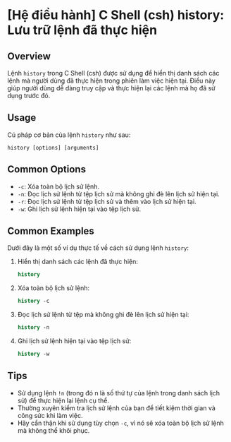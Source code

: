 # [Hệ điều hành] C Shell (csh) history: Lưu trữ lệnh đã thực hiện

## Overview
Lệnh `history` trong C Shell (csh) được sử dụng để hiển thị danh sách các lệnh mà người dùng đã thực hiện trong phiên làm việc hiện tại. Điều này giúp người dùng dễ dàng truy cập và thực hiện lại các lệnh mà họ đã sử dụng trước đó.

## Usage
Cú pháp cơ bản của lệnh `history` như sau:
```
history [options] [arguments]
```

## Common Options
- `-c`: Xóa toàn bộ lịch sử lệnh.
- `-n`: Đọc lịch sử lệnh từ tệp lịch sử mà không ghi đè lên lịch sử hiện tại.
- `-r`: Đọc lịch sử lệnh từ tệp lịch sử và thêm vào lịch sử hiện tại.
- `-w`: Ghi lịch sử lệnh hiện tại vào tệp lịch sử.

## Common Examples
Dưới đây là một số ví dụ thực tế về cách sử dụng lệnh `history`:

1. Hiển thị danh sách các lệnh đã thực hiện:
   ```csh
   history
   ```

2. Xóa toàn bộ lịch sử lệnh:
   ```csh
   history -c
   ```

3. Đọc lịch sử lệnh từ tệp mà không ghi đè lên lịch sử hiện tại:
   ```csh
   history -n
   ```

4. Ghi lịch sử lệnh hiện tại vào tệp lịch sử:
   ```csh
   history -w
   ```

## Tips
- Sử dụng lệnh `!n` (trong đó n là số thứ tự của lệnh trong danh sách lịch sử) để thực hiện lại lệnh cụ thể.
- Thường xuyên kiểm tra lịch sử lệnh của bạn để tiết kiệm thời gian và công sức khi làm việc.
- Hãy cẩn thận khi sử dụng tùy chọn `-c`, vì nó sẽ xóa toàn bộ lịch sử lệnh mà không thể khôi phục.